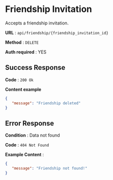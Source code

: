 # Friendship Invitation

Accepts a friendship invitation.

**URL** : `api/friendship/{friendship_invitation_id}`

**Method** : `DELETE`

**Auth required** : YES

## Success Response

**Code** : `200 Ok`

**Content example**

```json
{
   "message": "Friendship deleted"
}
```

## Error Response
**Condition** : Data not found

**Code** : `404 Not Found`

**Example Content** :

```json
{
   "message": "Friendship not found!"
}
```

